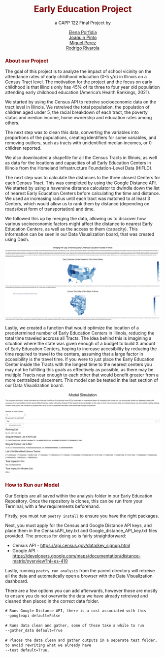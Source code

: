 # <center> <span style="color:maroon;"> Early Education Project</span></center>

<center> a CAPP 122 Final Project by

[Elena Porfidia](https://github.com/elenaporfidia)  
[Joaquin Pinto](https://github.com/joaqpinto)  
[Miguel Perez](https://github.com/miguelperez94)  
[Rodrigo Rivarola](https://github.com/rjrivarola)</center>

### <span style="color:maroon;"> About our Project </span>

The goal of this project is to analyze the impact of school vicinity on the attendance rates of early childhood education (0-5 y/o) in Illinois on a Census Tract level. The motivation for the project and the focus on early childhood is that Illinois only has 45% of its three to four year old population attending early childhood education (America’s Health Rankings, 2021).

We started by using the Census API to retreive socioeconomic data on the tract level in Illinois. We retreived the total population, the population of children aged under 5, the racial breakdown of each tract, the poverty status and median income, home ownership and education rates among others.

The next step was to clean this data, converting the variables into proportions of the populations, creating identifiers for some variables, and removing outliers, such as tracts with unidentified median incomes, or 0 children reported.

We also downloaded a shapefile for all the Census Tracts in Illinois, as well as data for the locations and capacities of all Early Education Centers in Illinois from the Homeland Infrastructure Foundation-Level Data (HIFLD).

The next step was to calculate the distances to the three closest Centers for each Census Tract. This was completed by using the Google Distance API. We started by using a haversine distance calculator to dwindle down the list of nearest Early Education Centers before calculating the time and distance. We used an increasing radius until each tract was matched to at least 3 Centers, which would allow us to rank them by distance (depending on roads/best form of transportation) and time.

We followed this up by merging the data, allowing us to discover how various socioeconomic factors might affect the distance to nearest Early Education Centers, as well as the access to them (capacity). This information can be seen in our Data Visualization board, that was created using Dash.

![Early Education Data Visualization](images/Dash_Page.png)

Lastly, we created a function that would optimize the location of a predetermined number of Early Education Centers in Illinois, reducing the total time traveled accross all Tracts. The idea behind this is imagining a situation where the state was given enough of a budget to build X amount of Early Education Centers, hoping to increase accesibility by reducing the time required to travel to the centers, assuming that a large factor in accesibility is the travel time. If you were to just place the Early Education Center inside the Tracts with the longest time to the nearest centers you may not be fulfilling this goals as effectively as possible, as there may be multiple Tracts near enough to each other that would benefit greater from a more centralized placement. This model can be tested in the last section of our Data Visualization board.

![Center Optimization](images/Dash_ModelSim.jpeg)

### <span style="color:maroon;"> How to Run our Model </span>
Our Scripts are all saved within the analysis folder in our Early Education Repository. Once the repository is clones, this can be run from your Terminal, with a few requirements beforehand.

Firstly, you must run `poetry install` to ensure you have the right packages.

Next, you must apply for the Census and Google Distance API keys, and place them in the CensusAPI_key.txt and Google_distance_API_key.txt files provided. The process for doing so is fairly straightforward:

- Census API - https://api.census.gov/data/key_signup.html
- Google API - https://developers.google.com/maps/documentation/distance-matrix/overview?hl=es-419

Lastly, running `poetry run analysis` from the parent directory will retreive all the data and automatically open a browser with the Data Visualization dashboard. 

There are a few options you can add afterwards, however those are mostly to ensure you do not overwrite the data we have already retreived and cleaned then placed in the correct data folder.
```
# Runs Google Distance API, there is a cost associated with this
--googleapi default=False 

# Runs data clean and gather, some of these take a while to run
--gather_data default=True 

# Places the data clean and gather outputs in a separate test folder, to avoid rewriting what we already have
--test default=True, 
```
